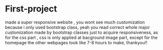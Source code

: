 # First-project
made a super responsive website ,
you wont see much customization because i only used bootstrap class,
yeah you read correct whole major customization made by bootstrap classes just to acquire responsiveness,
as for the css part , css is only applied at bacground image part,
except for the homepage the other webpages took like 7-8 hours to make,
thankyou!!
